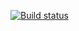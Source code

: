 [![Build status](https://ci.appveyor.com/api/projects/status/x2jo4waglmktj84b?svg=true)](https://ci.appveyor.com/project/Irina51479/allure)

